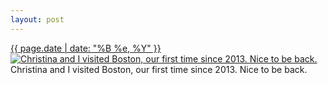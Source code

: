 ```yaml
---
layout: post
---
```


<p>
  <time><a href="/466">{{ page.date | date: "%B %e, %Y" }}</a></time>
  <a href="/466"><img src="{{ site.assets_url }}/466-640.jpg" srcset="{{ site.assets_url }}/466-1280.jpg 1280w, {{ site.assets_url }}/466-960.jpg 960w, {{ site.assets_url }}/466-640.jpg 640w, {{ site.assets_url }}/466-320.jpg 320w" sizes="(min-width: 700px) 50vw, calc(100vw - 2rem)" alt="Christina and I visited Boston, our first time since 2013. Nice to be back." /></a>
  <span>Christina and I visited Boston, our first time since 2013. Nice to be back.</span>
</p>
